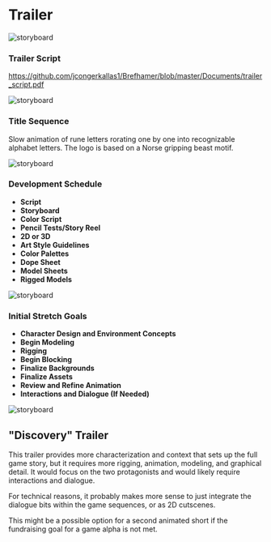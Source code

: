 # Trailer

![storyboard](https://github.com/jcongerkallas1/Brefhamer/blob/master/Images/forestsketchdetailed.jpg)
### Trailer Script

https://github.com/jcongerkallas1/Brefhamer/blob/master/Documents/trailer_script.pdf

![storyboard](https://github.com/jcongerkallas1/Brefhamer/blob/master/Images/forest_thumbs3.jpg)

### Title Sequence
Slow animation of rune letters rorating one by one into recognizable alphabet letters.  The logo is based on a Norse gripping beast motif.

![storyboard](https://github.com/jcongerkallas1/Brefhamer/blob/master/Images/storyboard_panel_sample.jpg)

### Development Schedule
- **Script**
- **Storyboard**
- **Color Script**
- **Pencil Tests/Story Reel**
- **2D or 3D**
- **Art Style Guidelines**
- **Color Palettes**
- **Dope Sheet**
- **Model Sheets**
- **Rigged Models**

![storyboard](https://github.com/jcongerkallas1/Brefhamer/blob/master/Images/storyboard_panel.jpg)

### Initial Stretch Goals
- **Character Design and Environment Concepts**
- **Begin Modeling**
- **Rigging**
- **Begin Blocking**
- **Finalize Backgrounds**
- **Finalize Assets**
- **Review and Refine Animation**
- **Interactions and Dialogue (If Needed)**

![storyboard](https://github.com/jcongerkallas1/Brefhamer/blob/master/Images/forest_scene_pencil_sketch.jpg)
## "Discovery" Trailer
This trailer provides more characterization and context that sets up the full game story, but it requires more rigging, animation, modeling, and graphical detail.  It would focus on the two protagonists and would likely require interactions and dialogue.  

For technical reasons, it probably makes more sense to just integrate the dialogue bits within the game sequences, or as 2D cutscenes.

This might be a possible option for a second animated short if the fundraising goal for a game alpha is not met.
